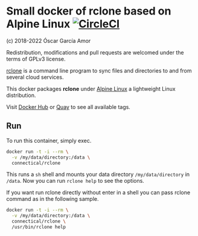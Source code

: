 # Small docker of rclone based on Alpine Linux [![CircleCI](https://circleci.com/gh/ogarcia/docker-rclone.svg?style=svg)](https://circleci.com/gh/ogarcia/docker-rclone)

(c) 2018-2022 Óscar García Amor

Redistribution, modifications and pull requests are welcomed under the terms
of GPLv3 license.

[rclone][1] is a command line program to sync files and directories to and
from several cloud services.

This docker packages **rclone** under [Alpine Linux][2] a lightweight Linux
distribution.

Visit [Docker Hub][3] or [Quay][4] to see all available tags.

[1]: https://rclone.org/
[2]: https://alpinelinux.org/
[3]: https://hub.docker.com/r/connectical/rclone/
[4]: https://quay.io/repository/connectical/rclone/

## Run

To run this container, simply exec.

```sh
docker run -t -i --rm \
  -v /my/data/directory:/data \
  connectical/rclone
```

This runs a `sh` shell and mounts your data directory `/my/data/directory`
in `/data`. Now you can run `rclone help` to see the options.

If you want run rclone directly without enter in a shell you can pass rclone
command as in the following sample.

```sh
docker run -t -i --rm \
  -v /my/data/directory:/data \
  connectical/rclone \
  /usr/bin/rclone help
```
